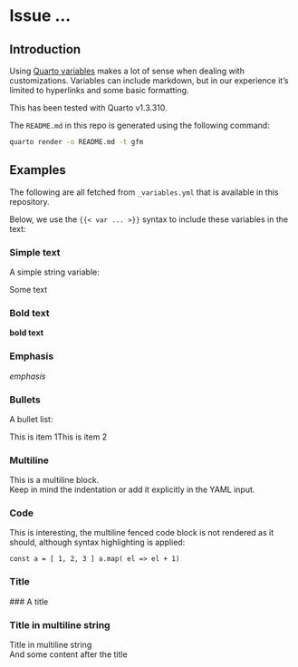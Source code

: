 # Issue …

## Introduction

Using [Quarto
variables](https://quarto.org/docs/authoring/variables.html) makes a lot
of sense when dealing with customizations. Variables can include
markdown, but in our experience it’s limited to hyperlinks and some
basic formatting.

This has been tested with Quarto v1.3.310.

The `README.md` in this repo is generated using the following command:

``` sh
quarto render -o README.md -t gfm
```

## Examples

The following are all fetched from `_variables.yml` that is available in
this repository.

Below, we use the `{{< var ... >}}` syntax to include these variables in
the text:

### Simple text

A simple string variable:

<div class="bg-light">

Some text

</div>

### Bold text

<div class="bg-light">

**bold text**

</div>

### Emphasis

<div class="bg-light">

*emphasis*

</div>

### Bullets

A bullet list:

<div class="bg-light">

This is item 1This is item 2

</div>

### Multiline

<div class="bg-light">

This is a multiline block.  
Keep in mind the indentation or add it explicitly in the YAML input.

</div>

### Code

This is interesting, the multiline fenced code block is not rendered as
it should, although syntax highlighting is applied:

<div class="bg-dark">

`const a = [ 1, 2, 3 ]
a.map( el => el + 1)`

</div>

### Title

<div class="bg-light">

\### A title

</div>

### Title in multiline string

<div class="bg-light">

Title in multiline string  
And some content after the title

</div>
